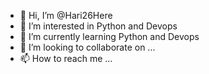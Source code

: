 - 👋 Hi, I’m @Hari26Here
- 👀 I’m interested in Python and Devops
- 🌱 I’m currently learning Python and Devops
- 💞️ I’m looking to collaborate on ...
- 📫 How to reach me ...

<!---
Hari26Here/Hari26Here is a ✨ special ✨ repository because its `README.md` (this file) appears on your GitHub profile.
You can click the Preview link to take a look at your changes.
--->
